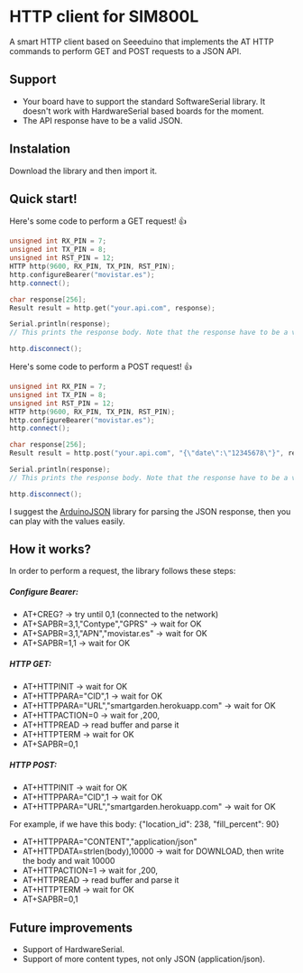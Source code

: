 
# HTTP client for SIM800L
A smart HTTP client based on Seeeduino that implements the AT HTTP commands to perform GET and POST requests to a JSON API. 

## Support
* Your board have to support the standard SoftwareSerial library. It doesn't  work with HardwareSerial based boards for the moment.
* The API response have to be a valid JSON.

## Instalation
Download the library and then import it.

## Quick start!

Here's some code to perform a GET request! :+1:

``` c++
unsigned int RX_PIN = 7;
unsigned int TX_PIN = 8;
unsigned int RST_PIN = 12;
HTTP http(9600, RX_PIN, TX_PIN, RST_PIN);
http.configureBearer("movistar.es");
http.connect();

char response[256];
Result result = http.get("your.api.com", response);

Serial.println(response);
// This prints the response body. Note that the response have to be a valid JSON

http.disconnect();

```

Here's some code to perform a POST request! :+1:

``` c++
unsigned int RX_PIN = 7;
unsigned int TX_PIN = 8;
unsigned int RST_PIN = 12;
HTTP http(9600, RX_PIN, TX_PIN, RST_PIN);
http.configureBearer("movistar.es");
http.connect();

char response[256];
Result result = http.post("your.api.com", "{\"date\":\"12345678\"}", response);

Serial.println(response);
// This prints the response body. Note that the response have to be a valid JSON

http.disconnect();
```

I suggest the [ArduinoJSON](https://github.com/bblanchon/ArduinoJson) library for parsing the JSON response, then you can play with the values easily.


## How it works?
In order to perform a request, the library follows these steps:

##### Configure Bearer:

  - AT+CREG? -> try until 0,1 (connected to the network)
  - AT+SAPBR=3,1,"Contype","GPRS" -> wait for OK
  - AT+SAPBR=3,1,"APN","movistar.es" -> wait for OK
  - AT+SAPBR=1,1 -> wait for OK

##### HTTP GET:

  - AT+HTTPINIT -> wait for OK
  - AT+HTTPPARA="CID",1  -> wait for OK
  - AT+HTTPPARA="URL","smartgarden.herokuapp.com"  -> wait for OK 
  - AT+HTTPACTION=0 -> wait for ,200,
  - AT+HTTPREAD -> read buffer and parse it
  - AT+HTTPTERM -> wait for OK
  - AT+SAPBR=0,1

##### HTTP POST:
  - AT+HTTPINIT -> wait for OK
  - AT+HTTPPARA="CID",1  -> wait for OK
  - AT+HTTPPARA="URL","smartgarden.herokuapp.com"  -> wait for OK 
  
  For example, if we have this body: {"location_id": 238, "fill_percent": 90}

  - AT+HTTPPARA="CONTENT","application/json"
  - AT+HTTPDATA=strlen(body),10000 -> wait for DOWNLOAD, then write the body and wait 10000
  - AT+HTTPACTION=1 -> wait for ,200,
  - AT+HTTPREAD -> read buffer and parse it
  - AT+HTTPTERM -> wait for OK
  - AT+SAPBR=0,1

## Future improvements

- Support of HardwareSerial.
- Support of more content types, not only JSON (application/json).